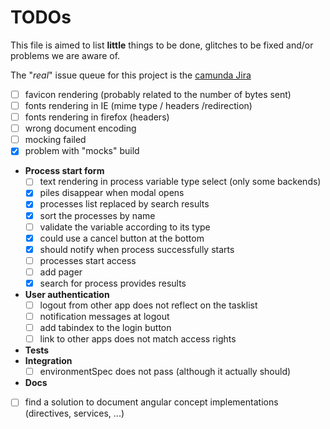 # TODOs

This file is aimed to list __little__ things to be done, glitches to be fixed
and/or problems we are aware of.

The "_real_" issue queue for this project is the
[camunda Jira](https://app.camunda.com/jira/issues/?jql=project%20%3D%20CAM%20AND%20resolution%20%3D%20Unresolved%20AND%20fixVersion%20%3D%20%227.2.0%22%20AND%20component%20%3D%20tasklist%20AND%20text%20~%20%22tasklist%22%20ORDER%20BY%20assignee%20ASC%2C%20priority%20DESC)


 - [ ] favicon rendering (probably related to the number of bytes sent)
 - [ ] fonts rendering in IE (mime type / headers /redirection)
 - [ ] fonts rendering in firefox (headers)
 - [ ] wrong document encoding
 - [ ] mocking failed
 - [x] problem with "mocks" build
 - __Process start form__
   - [ ] text rendering in process variable type select (only some backends)
   - [x] piles disappear when modal opens
   - [x] processes list replaced by search results
   - [x] sort the processes by name
   - [ ] validate the variable according to its type
   - [x] could use a cancel button at the bottom
   - [x] should notify when process successfully starts
   - [ ] processes start access
   - [ ] add pager
   - [x] search for process provides results
 - __User authentication__
   - [ ] logout from other app does not reflect on the tasklist
   - [ ] notification messages at logout
   - [ ] add tabindex to the login button
   - [ ] link to other apps does not match access rights
 - __Tests__
  - __Integration__
    - [ ] environmentSpec does not pass (although it actually should)
 - __Docs__
  - [ ] find a solution to document angular concept implementations (directives, services, ...)

